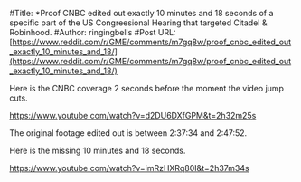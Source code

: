 #Title: *Proof CNBC edited out exactly 10 minutes and 18 seconds of a specific part of the US Congreesional Hearing that targeted Citadel & Robinhood.
#Author: ringingbells
#Post URL: [https://www.reddit.com/r/GME/comments/m7gq8w/proof_cnbc_edited_out_exactly_10_minutes_and_18/](https://www.reddit.com/r/GME/comments/m7gq8w/proof_cnbc_edited_out_exactly_10_minutes_and_18/)


Here is the CNBC coverage 2 seconds before the moment the video jump cuts.

https://www.youtube.com/watch?v=d2DU6DXfGPM&t=2h32m25s

The original footage edited out is between 2:37:34 and 2:47:52.

Here is the missing 10 minutes and 18 seconds.

https://www.youtube.com/watch?v=imRzHXRq80I&t=2h37m34s